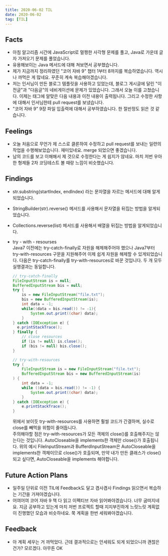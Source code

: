 ```yaml
---
title: 2020-06-02 TIL
date: 2020-06-02
tag: [TIL]
---
```


## Facts

- 아침 알고리즘 시간에 JavaScript로 멀쩡한 사각형 문제를 풀고, Java로 가운데 글자 가져오기 문제를 풀었습니다.
- 유용해보이는 Java 메서드에 대해 쳐보면서 공부했습니다.
- 제가 지금까지 정리하였던 "코어 자바 9" 챕터 1부터 8까지를 복습하였습니다. 역시나 까먹은 게 많네요. 꾸준히 계속 복습해야겠습니다.
- 저는 인서님이 만든 블로그 템플릿을 사용하고 있었는데, 블로그 게시글에 달린 "이전글"과 "다음글"의 네비게이션에 문제가 있었습니다. 그래서 오늘 이를 고쳤습니다. 이제는 태그에 알맞은 다음 내용과 이전 내용이 출력됩니다. 그리고 수정한 사항에 대해서 인서님한테 pull request를 보냈습니다.
- "코어 자바 9" 9장 파일 입출력에 대해서 공부하였습니다. 한 절반정도 읽은 것 같습니다.

## Feelings

- 오늘 처음으로 무언가 제 스스로 클론하여 수정하고 pull request를 보내는 일련의 작업을 수행해보았습니다. 재미있네요. merge 되었으면 좋겠습니다.
- 남의 코드를 보고 이해해서 제 것으로 수정한다는 게 쉽지가 않네요. 마치 저번 우아한 형제들 2차 코딩테스트 볼 때랑 느낌이 비슷했습니다.

## Findings

- str.substring(startIndex, endIndex) 라는 문자열을 자르는 메서드에 대해 알게되었습니다.
- StringBuilder(str).reverse() 메서드를 사용해서 문자열을 뒤집는 방법을 알게되었습니다.
- Collections.reverse(list) 메서드를 사용해서 배열을 뒤집는 방법을 알게되었습니다.
- try - with - resourses  
   Java7 이전에는 try-catch-finally로 자원을 해제해주어야 했으나 Java7부터 try-with-resources 구문을 지원해주어 이제 쉽게 자원을 해제할 수 있게되었습니다. 다음은 try-catch-finally를 try-with-resources로 바꾼 것입니다. 두 개 모두 실행결과는 동일합니다.

    ``` java
    // try-catch-finally
    FileInputStream is = null;
    BufferedInputStream bis = null;
    try {
        is = new FileInputStream("file.txt");
        bis = new BufferedInputStream(is);
        int data = -1;
        while((data = bis.read()) != -1){
            System.out.print((char) data);
        }
    } catch (IOException e) {
      e.printStackTrace();
    } finally {
        // close resources
        if (is != null) is.close();
        if (bis != null) bis.close();
    }

    // try-with-resources
    try (
        FileInputStream is = new FileInputStream("file.txt");
        BufferedInputStream bis = new BufferedInputStream(is)
    ) {
        int data = -1;
        while ((data = bis.read()) != -1) {
            System.out.print((char) data);
        }
    } catch (IOException e) {
        e.printStackTrace();
    }
    ```

    위에서 보이듯 try-with-resources를 사용하면 훨씰 코드가 간결하며, 실수로 close를 빼먹을 위험이 줄어듭니다.  
    주의해야할 점은 try-with-resources가 모든 객체의 close()를 호출해주지는 않는다는 것입니다. AutoCloseable을 implements한 객체만 close()가 호출됩니다. 위의 예시 FileInputStream과 BufferdInputStream은 AutoCloseable을 implements한 객체이므로 close()가 호출되며, 만약 내가 만든 클래스가 close()되고 싶다면, AutoCloseable을 implements 해야합니다.

## Future Action Plans

- 일주일 단위로 이전 TIL에 Feedback도 달고 겸사겸사 Findings 읽으면서 복습하는 기간을 가져야겠습니다.
- 어여어여 코어 자바 9 책 다 읽고 이펙티브 자바 읽어봐야겠습니다. 너무 굼떠지네요. 지금 공부하고 있는게 마치 저번 프로젝트 할때 지지부진하게 느릿느릿 계획없이 진행했던 모습과 비슷하네요. 쭉 계획을 한번 세워봐야겠습니다.

## Feedback

- 아 계획 세우는 거 까먹었다. 근데 결과적으로는 안세워도 되게 되었으니까 괜찮은건가? 모르겠다. 아무튼 OK
